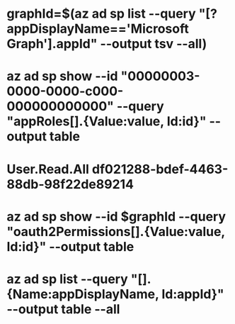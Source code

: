 # graphId=$(az ad sp list --query "[?appDisplayName=='Microsoft Graph'].appId" --output tsv --all)
# az ad sp show --id "00000003-0000-0000-c000-000000000000" --query "appRoles[].{Value:value, Id:id}" --output table
# User.Read.All df021288-bdef-4463-88db-98f22de89214
# az ad sp show --id $graphId --query "oauth2Permissions[].{Value:value, Id:id}" --output table

# az ad sp list --query "[].{Name:appDisplayName, Id:appId}" --output table --all